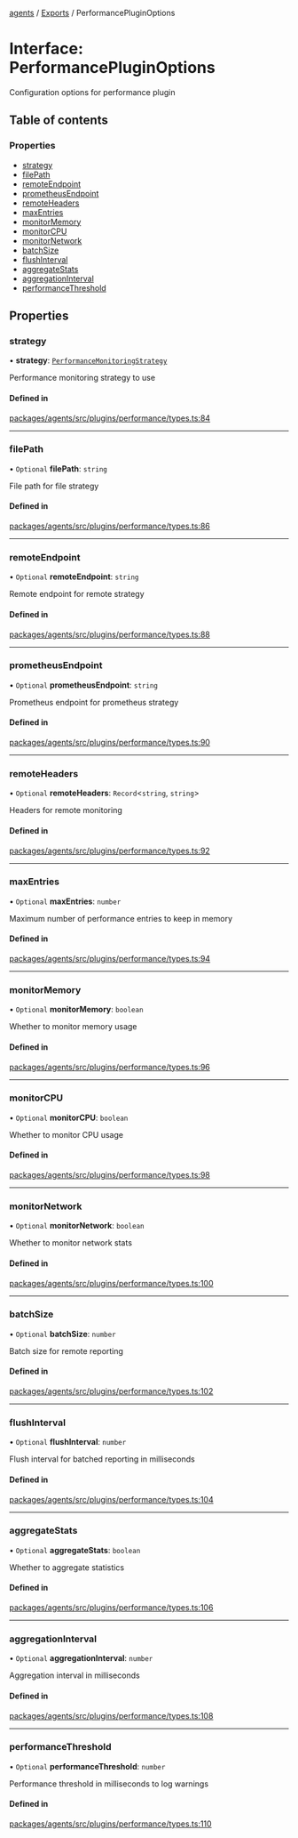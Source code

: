 <!-- 
 ⚠️  AUTO-GENERATED FILE - DO NOT EDIT MANUALLY
 This file is automatically generated by scripts/docs-generator.js
 To make changes, edit the source TypeScript files or update the generator script
-->

[agents](../../) / [Exports](../modules) / PerformancePluginOptions

# Interface: PerformancePluginOptions

Configuration options for performance plugin

## Table of contents

### Properties

- [strategy](PerformancePluginOptions#strategy)
- [filePath](PerformancePluginOptions#filepath)
- [remoteEndpoint](PerformancePluginOptions#remoteendpoint)
- [prometheusEndpoint](PerformancePluginOptions#prometheusendpoint)
- [remoteHeaders](PerformancePluginOptions#remoteheaders)
- [maxEntries](PerformancePluginOptions#maxentries)
- [monitorMemory](PerformancePluginOptions#monitormemory)
- [monitorCPU](PerformancePluginOptions#monitorcpu)
- [monitorNetwork](PerformancePluginOptions#monitornetwork)
- [batchSize](PerformancePluginOptions#batchsize)
- [flushInterval](PerformancePluginOptions#flushinterval)
- [aggregateStats](PerformancePluginOptions#aggregatestats)
- [aggregationInterval](PerformancePluginOptions#aggregationinterval)
- [performanceThreshold](PerformancePluginOptions#performancethreshold)

## Properties

### strategy

• **strategy**: [`PerformanceMonitoringStrategy`](../modules#performancemonitoringstrategy)

Performance monitoring strategy to use

#### Defined in

[packages/agents/src/plugins/performance/types.ts:84](https://github.com/woojubb/robota/blob/69cbf57340262bed3ca42ae6af241896c191a29c/packages/agents/src/plugins/performance/types.ts#L84)

___

### filePath

• `Optional` **filePath**: `string`

File path for file strategy

#### Defined in

[packages/agents/src/plugins/performance/types.ts:86](https://github.com/woojubb/robota/blob/69cbf57340262bed3ca42ae6af241896c191a29c/packages/agents/src/plugins/performance/types.ts#L86)

___

### remoteEndpoint

• `Optional` **remoteEndpoint**: `string`

Remote endpoint for remote strategy

#### Defined in

[packages/agents/src/plugins/performance/types.ts:88](https://github.com/woojubb/robota/blob/69cbf57340262bed3ca42ae6af241896c191a29c/packages/agents/src/plugins/performance/types.ts#L88)

___

### prometheusEndpoint

• `Optional` **prometheusEndpoint**: `string`

Prometheus endpoint for prometheus strategy

#### Defined in

[packages/agents/src/plugins/performance/types.ts:90](https://github.com/woojubb/robota/blob/69cbf57340262bed3ca42ae6af241896c191a29c/packages/agents/src/plugins/performance/types.ts#L90)

___

### remoteHeaders

• `Optional` **remoteHeaders**: `Record`\<`string`, `string`\>

Headers for remote monitoring

#### Defined in

[packages/agents/src/plugins/performance/types.ts:92](https://github.com/woojubb/robota/blob/69cbf57340262bed3ca42ae6af241896c191a29c/packages/agents/src/plugins/performance/types.ts#L92)

___

### maxEntries

• `Optional` **maxEntries**: `number`

Maximum number of performance entries to keep in memory

#### Defined in

[packages/agents/src/plugins/performance/types.ts:94](https://github.com/woojubb/robota/blob/69cbf57340262bed3ca42ae6af241896c191a29c/packages/agents/src/plugins/performance/types.ts#L94)

___

### monitorMemory

• `Optional` **monitorMemory**: `boolean`

Whether to monitor memory usage

#### Defined in

[packages/agents/src/plugins/performance/types.ts:96](https://github.com/woojubb/robota/blob/69cbf57340262bed3ca42ae6af241896c191a29c/packages/agents/src/plugins/performance/types.ts#L96)

___

### monitorCPU

• `Optional` **monitorCPU**: `boolean`

Whether to monitor CPU usage

#### Defined in

[packages/agents/src/plugins/performance/types.ts:98](https://github.com/woojubb/robota/blob/69cbf57340262bed3ca42ae6af241896c191a29c/packages/agents/src/plugins/performance/types.ts#L98)

___

### monitorNetwork

• `Optional` **monitorNetwork**: `boolean`

Whether to monitor network stats

#### Defined in

[packages/agents/src/plugins/performance/types.ts:100](https://github.com/woojubb/robota/blob/69cbf57340262bed3ca42ae6af241896c191a29c/packages/agents/src/plugins/performance/types.ts#L100)

___

### batchSize

• `Optional` **batchSize**: `number`

Batch size for remote reporting

#### Defined in

[packages/agents/src/plugins/performance/types.ts:102](https://github.com/woojubb/robota/blob/69cbf57340262bed3ca42ae6af241896c191a29c/packages/agents/src/plugins/performance/types.ts#L102)

___

### flushInterval

• `Optional` **flushInterval**: `number`

Flush interval for batched reporting in milliseconds

#### Defined in

[packages/agents/src/plugins/performance/types.ts:104](https://github.com/woojubb/robota/blob/69cbf57340262bed3ca42ae6af241896c191a29c/packages/agents/src/plugins/performance/types.ts#L104)

___

### aggregateStats

• `Optional` **aggregateStats**: `boolean`

Whether to aggregate statistics

#### Defined in

[packages/agents/src/plugins/performance/types.ts:106](https://github.com/woojubb/robota/blob/69cbf57340262bed3ca42ae6af241896c191a29c/packages/agents/src/plugins/performance/types.ts#L106)

___

### aggregationInterval

• `Optional` **aggregationInterval**: `number`

Aggregation interval in milliseconds

#### Defined in

[packages/agents/src/plugins/performance/types.ts:108](https://github.com/woojubb/robota/blob/69cbf57340262bed3ca42ae6af241896c191a29c/packages/agents/src/plugins/performance/types.ts#L108)

___

### performanceThreshold

• `Optional` **performanceThreshold**: `number`

Performance threshold in milliseconds to log warnings

#### Defined in

[packages/agents/src/plugins/performance/types.ts:110](https://github.com/woojubb/robota/blob/69cbf57340262bed3ca42ae6af241896c191a29c/packages/agents/src/plugins/performance/types.ts#L110)
